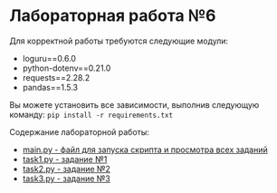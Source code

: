 # Лабораторная работа №6

Для корректной работы требуются следующие модули:
* loguru==0.6.0
* python-dotenv==0.21.0
* requests==2.28.2
* pandas==1.5.3

Вы можете установить все зависимости, выполнив следующую команду: `pip install -r requirements.txt`

Содержание лабораторной работы:
+ <u> main.py - файл для запуска скрипта и просмотра всех заданий </u>
+ <u> task1.py - задание №1 </u>
+ <u> task2.py - задание №2 </u>
+ <u> task3.py - задание №3 </u>